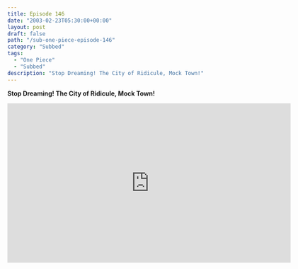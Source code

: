 ```yaml
---
title: Episode 146
date: "2003-02-23T05:30:00+00:00"
layout: post
draft: false
path: "/sub-one-piece-episode-146"
category: "Subbed"
tags:
  - "One Piece"
  - "Subbed"
description: "Stop Dreaming! The City of Ridicule, Mock Town!"
---
```


**Stop Dreaming! The City of Ridicule, Mock Town!**

<iframe width="640" height="360" src="https://www.rapidvideo.com/e/FXQE5F1KGI" frameborder="0" marginwidth=0 marginheight=0 scrolling=no allowfullscreen></iframe>

